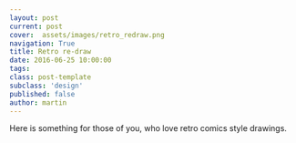 ```yaml
---
layout: post
current: post
cover:  assets/images/retro_redraw.png
navigation: True
title: Retro re-draw
date: 2016-06-25 10:00:00
tags: 
class: post-template
subclass: 'design'
published: false
author: martin
---
```


Here is something for those of you, who love retro comics style drawings.
